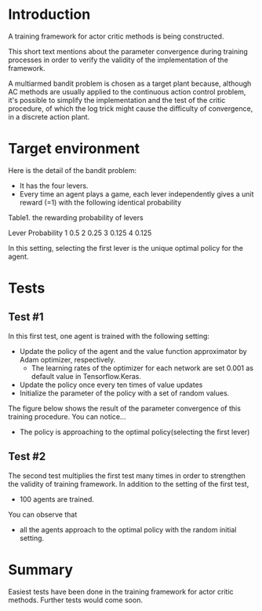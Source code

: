 

# Introduction 

A training framework for actor critic methods is being constructed.

This short text mentions about the parameter convergence during training processes
in order to verify the validity of the implementation of the framework.

A multiarmed bandit problem is chosen as a target plant
because, although AC methods are usually applied to the continuous action control problem,
it's possible to simplify the implementation and the test of the critic procedure,
of which the log trick might cause the difficulty of convergence,
in a discrete action plant.

# Target environment

Here is the detail of the bandit problem:
- It has the four levers.
- Every time an agent plays a game, each lever independently gives a unit reward (=1) with the following identical probability

Table1. the rewarding probability of levers

Lever Probability
1      0.5
2      0.25
3      0.125
4      0.125

In this setting, selecting the first lever is the unique optimal policy for the agent.

# Tests

## Test #1

In this first test,
one agent is trained with the following setting:
- Update the policy of the agent and the value function approximator by Adam optimizer, respectively.
	- The learning rates of the optimizer for each network are set 0.001 as default value in Tensorflow.Keras.
- Update the policy once every ten times of value updates
- Initialize the parameter of the policy with a set of random values.

The figure below shows the result of the parameter convergence of this training procedure.
You can notice...
- The policy is approaching to the optimal policy(selecting the first lever)

## Test #2

The second test multiplies the first test many times
in order to strengthen the validity of training framework.
In addition to the setting of the first test,
- 100 agents are trained.

You can observe that 
- all the agents approach to the optimal policy with the random initial setting.

# Summary

Easiest tests have been done in the training framework for actor critic methods.
Further tests would come soon.






